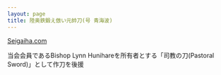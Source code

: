 ```yaml
---
layout: page
title: 陸奥鉄鍛え倣い元帥刀(号 青海波)
---
```


[Seigaiha.com](https://www.seigaiha.com)

当会会員であるBishop Lynn Hunihareを所有者とする「司教の刀(Pastoral Sword)」として作刀を後援

